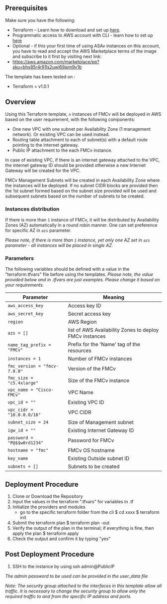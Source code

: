 ## Prerequisites

Make sure you have the following:

- Terraform – Learn how to download and set up [here](https://learn.hashicorp.com/terraform/getting-started/install.html).
- Programmatic access to AWS account with CLI - learn how to set up [here](https://docs.aws.amazon.com/cli/latest/userguide/cli-chap-configure.html)
- Optional - if this your first time of using ASAv instances on this account, you have to read and accept the AWS Marketplace terms of the image and subscribe to it first by visiting next link:
- https://aws.amazon.com/marketplace/pp?sku=bhx85r4r91ls2uwl69ajm9v1b

The template has been tested on :
- Terraform = v1.0.1

## Overview

Using this Terraform template, `n` instances of FMCv will be deployed in AWS based on the user requirement, with the following components:

- One new VPC with one subnet per Availability Zone (1 management network). Or existing VPC can be used instead.
- Routing table attachment to each of subnet(s) with a default route pointing to the internet gateway.
- Public IP attachment to the each FMCv instance.

In case of existing VPC, if there is an internet gateway attached to the VPC, the internet gateway ID should be provided otherwise a new Internet Gateway will be created for the VPC.

FMCv Management Subnets will be created in each Availability Zone where the instances will be deployed. If no subnet CIDR blocks are provided then the 1st subnet formed based on the subnet size provided will be used and subsequent subnets based on the number of subnets to be created.

### Instances distribution

If there is more than `1` instance of FMCv, it will be distributed by Availability Zones (AZ) automatically in a round robin manner. One can set preference for specific AZ in `azs` parameter.

*Please note, if there is more than `1` instance, yet only one AZ set in `azs` parameter - all instances will be placed in single AZ.*


### Parameters

The following variables should be defined with a value in the "terraform.tfvars" file before using the templates. 
*Please note, the value provided below and in .tfvars are just examples. Please change it based on your requirements.*

| Parameter | Meaning |
| --- | --- |
| `aws_access_key` | Access key ID |
| `aws_secret_key` | Secret access key |
| `region` | AWS Region |
| `azs = []` | list of AWS Availability Zones to deploy FMCv instances |
| `name_tag_prefix = "FMCv"` | Prefix for the 'Name' tag of the resources |
| `instances = 1` | Number of FMCv instances |
| `fmc_version = "fmcv-7.0.0"` | Version of the FMCv |
| `fmc_size = "c5.4xlarge"` | Size of the FMCv instance |
| `vpc_name = "Cisco-FMCv"` | VPC Name |
| `vpc_id = ""` | Existing VPC ID |
| `vpc_cidr = "10.0.0.0/16"` | VPC CIDR |
| `subnet_size = 24` | Size of Management subnet |
| `igw_id = ""` | Existing Internet Gateway ID |
| `password = "P@$$w0rd1234"` | Password for FMCv |
| `hostname = "fmc"` | FMCv OS hostname |
| `key_name` | Existing Outside subnet ID |
| `subnets = []` | Subnets to be created |



## Deployment Procedure

1) Clone or Download the Repository 
2) Input the values in the terraform ".tfvars" for variables in .tf 
3) Initialize the providers and modules
     - go to the specific terraform folder from the cli 
        $ cd xxxx
        $ terraform init 
4) Submit the terraform plan 
    $ terraform plan -out <filename>
5) Verify the output of the plan in the terminal; if everything is fine, then apply the plan 
    $ terraform apply <out filename generated earlier>
6) Check the output and confirm it by typing "yes"

## Post Deployment Procedure
1) SSH to the instance by using ssh admin@PublicIP
     
*The admin password to be used can be provided in the user_data file*

*Note: The security group attached to the interfaces in this template allow all traffic. It is necessary to change the security group to allow only the required traffic to and from the specific IP address and ports.*


